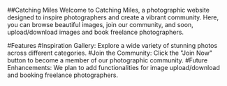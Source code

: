 ##Catching Miles
Welcome to Catching Miles, a photographic website designed to inspire photographers and create a vibrant community. Here, you can browse beautiful images, join our community, and soon, upload/download images and book freelance photographers.

#Features
#Inspiration Gallery: Explore a wide variety of stunning photos across different categories.
#Join the Community: Click the "Join Now" button to become a member of our photographic community.
#Future Enhancements: We plan to add functionalities for image upload/download and booking freelance photographers.







 
 
